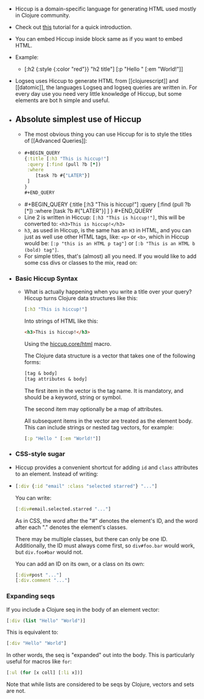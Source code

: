 - Hiccup is a domain-specific language for generating HTML used mostly in Clojure community.
- Check out [this](https://medium.com/makimo-tech-blog/hiccup-lightning-tutorial-6494e477f3a5) tutorial for a quick introduction.
- You can embed Hiccup inside block same as if you want to embed HTML.
- Example:
	- [:h2 {:style {:color "red"}} "h2 title"]
	    [:p "Hello " [:em "World!"]]
- Logseq uses Hiccup to generate HTML from [[clojurescript]] and [[datomic]], the languages Logseq and logseq queries are written in. For every day use you need very little knowledge of Hiccup, but some elements are bot h simple and useful.
- ## Absolute simplest use of Hiccup
	- The most obvious thing you can use Hiccup for is to style the titles of [[Advanced Queries]]:
	- ```clojure
	  #+BEGIN_QUERY
	  {:title [:h3 "This is hiccup!"]
	   :query [:find (pull ?b [*])
	   :where
	      [task ?b #{"LATER"}]
	   ]
	  }
	  #+END_QUERY
	  ```
	- #+BEGIN_QUERY
	  {:title [:h3 "This is hiccup!"]
	   :query [:find (pull ?b [*])
	   :where
	      [task ?b #{"LATER"}]
	   ]
	  }
	  #+END_QUERY
	- Line 2 is written in Hiccup: `[:h3 "This is hiccup!"]`, this will be converted to: `<h3>This is hiccup!</h3>`
	- `h3`, as used in Hiccup, is the same has an `H3` in HTML, and you can just as well use other HTML tags, like: `<p>` or `<b>`, which in Hiccup would be: `[:p "this is an HTML p tag"]` or `[:b "This is an HTML b (bold) tag"]`.
	- For simple titles, that's (almost) all you need. If you would like to add some css divs or classes to the mix, read on:
- ### Basic Hiccup Syntax
	- What is actually happening when you write a title over your query? Hiccup turns Clojure data structures like this:
	  
	  ```clojure
	  [:h3 "This is hiccup!"]
	  ```
	  
	  Into strings of HTML like this:
	  
	  ```html
	  <h3>This is hiccup!</h3>
	  ```
	  
	  Using the [hiccup.core/html][1] macro.
	  
	  The Clojure data structure is a vector that takes one of the following forms:
	  
	  ```clojure
	  [tag & body]
	  [tag attributes & body]
	  ```
	  
	  The first item in the vector is the tag name. It is mandatory, and should be a keyword, string or symbol.
	  
	  The second item may optionally be a map of attributes.
	  
	  All subsequent items in the vector are treated as the element body. This can include strings or nested tag vectors, for example:
	  
	  ```clojure
	  [:p "Hello " [:em "World!"]]
	  ```
	  
	  [1]: http://weavejester.github.com/hiccup/hiccup.core.html#var-html
- ### CSS-style sugar
- Hiccup provides a convenient shortcut for adding `id` and `class` attributes to an element. Instead of writing:
- ```clojure
  [:div {:id "email" :class "selected starred"} "..."]
  ```
  You can write:
  
  ```clojure
  [:div#email.selected.starred "..."]
  ```
  
  As in CSS, the word after the "#" denotes the element's ID, and the word after each "." denotes the element's classes.
  
  There may be multiple classes, but there can only be one ID. Additionally, the ID must always come first, so `div#foo.bar` would work, but `div.foo#bar` would not.
  
  You can add an ID on its own, or a class on its own:
  
  ```clojure
  [:div#post "..."]
  [:div.comment "..."]
  ```
### Expanding seqs

If you include a Clojure seq in the body of an element vector:

```clojure
[:div (list "Hello" "World")]
```

This is equivalent to:

```clojure
[:div "Hello" "World"]
```

In other words, the seq is "expanded" out into the body. This is particularly useful for macros like `for`:

```clojure
[:ul (for [x coll] [:li x])]
```

Note that while lists are considered to be seqs by Clojure, vectors and sets are not.